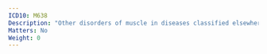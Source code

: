 ```yaml
---
ICD10: M638
Description: "Other disorders of muscle in diseases classified elsewhere"
Matters: No
Weight: 0
---
```


